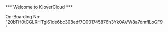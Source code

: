 *** Welcome to KloverCloud ***

On-Boarding No: &#34;20bTH0tCGLRHTgl61de6bc308edf70001745876h3Yk0AVW8a7dmflLoGF9&#34;
